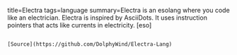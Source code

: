 title=Electra
tags=language
summary=Electra is an esolang where you code like an electrician. Electra is inspired by AsciiDots. It uses instruction pointers that acts like currents in electricity. [eso]
~~~~~~

[Source](https://github.com/DolphyWind/Electra-Lang)

